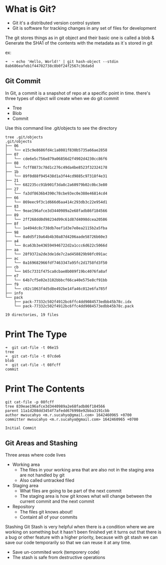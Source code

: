 # What is Git?
- Git it's a distributed version control system
- Git is software for tracking changes in any set of files for development

The git stores things as in git object and their basic one is called a blob & Generate the SHA1 of the contents with the metadata as it`s stored in git

ex:
```
➜  ~ echo 'Hello, World!' | git hash-object --stdin
8ab686eafeb1f44702738c8b0f24f2567c36da6d
```

## Git Commit
In Git, a commit is a snapshot of repo at a specific point in time. there's three types of object will create when we do git commit
- Tree
- Blob
- Commit

Use this command line .git/objects to see the directory

```
tree .git/objects     
.git/objects
├── 06
│   └── e15c9e8686fd4c1a8081f830b5735a66ae2858
├── 07
│   └── cde6e5c756e879a06856d2f4902d4230cc86f6
├── 08
│   └── fcff8873c78d1c276c49da4be8523f32324178
├── 1b
│   └── 89f0d88f945438d1a3f44cd9885c97318f4e31
├── 21
│   └── 682235cc91b901f3da8c2a60979b02c0bc3e80
├── 27
│   └── fa3df8636b4390c78cbe93ec0e388e46814cd4
├── 66
│   └── 869eec9f3c1d666d6aa414c293db3c22e954d1
├── 83
│   └── 9eae196afce3d3440989a2e68fadb86f184566
├── 89
│   └── 2ff268dd0d98234d99c61d87d4098dcea20586
├── 8f
│   └── 1e494dc8c738db7eef1d3e7e8ea2115b2a5fba
├── 98
│   └── 0a0d5f19a64b4b30a87d4206aade58726b60e3
├── a4
│   └── 8ca63b3e436594946722d2a1ccc6d622c5066d
├── aa
│   └── 28f9372a2de3de1de7c2ad458829b98fc091ac
├── ac
│   └── 0a169682966fdf7463347a95fc2d1758fd3f50
├── cb
│   └── b65c7331f475ca8cbae8b089f19bc4076fa8af
├── e7
│   └── 64b7cf5e02e3102bbbcf66ca40e575e8cf91bb
├── f9
│   └── c02c1063f4d5d8e492be14fa46c012e6fa785f
├── info
└── pack
    ├── pack-77332c502f4912bc6ffc4dd9084573edbb45b78c.idx
    └── pack-77332c502f4912bc6ffc4dd9084573edbb45b78c.pack

19 directories, 19 files
```

# Print The Type
```
➜  git cat-file -t 06e15 
tree
➜  git cat-file -t 07cde6
blob
➜  git cat-file -t 08fcff
commit
```
# Print The Contents
```
git cat-file -p 08fcff
tree 839eae196afce3d3440989a2e68fadb86f184566
parent 11a1d208dd3454f7afedd676998e92bba3191cbb
author mwsucahyo <m.r.sucahyo@gmail.com> 1642460965 +0700
committer mwsucahyo <m.r.sucahyo@gmail.com> 1642460965 +0700

Initial Commit
```


## Git Areas and Stashing
Three areas where code lives
- Working area
  - The files in your working area that are also not in the staging area are not handled by git
  - Also called untracked filed 
- Staging area
  - What files are going to be part of the next commit
  - The staging area is how git knows what will change between the current commit and the next commit 
- Repository
  - The files git knows about!
  - Containt all of your commits

Stashing 
Git Stash is very helpful when there is a condition where we are working on something but it hasn't been finished yet it turns out that there is a bug or other feature with a higher priority, because with git stash we can save our code temporarily so that we can reuse it at any time.

  - Save un-commited work (temporery code)
  - The stash is safe from destructive operations




